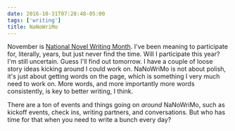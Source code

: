 ```yaml
---
date: 2016-10-31T07:28:48-05:00
tags: ['writing']
title: NaNoWriMo
---
```


November is [National Novel Writing Month](http://nanowrimo.org/). I've been meaning to participate for, literally, years, but just never find the time. Will I participate this year? I'm still uncertain. Guess I'll find out tomorrow. I have a couple of loose story ideas kicking around I could work on. NaNoWriMo is not about polish, it's just about getting words on the page, which is something I very much need to work on. More words, and more importantly more words consistently, is key to better writing, I think.

There are a ton of events and things going on _around_ NaNoWriMo, such as kickoff events, check ins, writing partners, and conversations. But who has time for that when you need to write a bunch every day?
